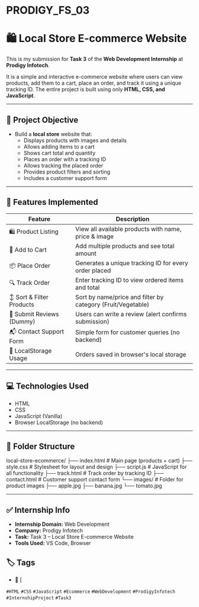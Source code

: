 # PRODIGY_FS_03
# 🛍️ Local Store E-commerce Website

This is my submission for **Task 3** of the **Web Development Internship** at **Prodigy Infotech**.

It is a simple and interactive e-commerce website where users can view products, add them to a cart, place an order, and track it using a unique tracking ID. The entire project is built using only **HTML, CSS, and JavaScript**.

---

## 📌 Project Objective

- Build a **local store** website that:
  - Displays products with images and details
  - Allows adding items to a cart
  - Shows cart total and quantity
  - Places an order with a tracking ID
  - Allows tracking the placed order
  - Provides product filters and sorting
  - Includes a customer support form

---

## 🔧 Features Implemented

| Feature                        | Description                                             |
|-------------------------------|---------------------------------------------------------|
| 🛍️ Product Listing            | View all available products with name, price & image    |
| 🛒 Add to Cart                | Add multiple products and see total amount              |
| 📦 Place Order               | Generates a unique tracking ID for every order placed   |
| 🔍 Track Order                | Enter tracking ID to view ordered items and total       |
| ↕️ Sort & Filter Products     | Sort by name/price and filter by category (Fruit/Vegetable) |
| 💬 Submit Reviews (Dummy)     | Users can write a review (alert confirms submission)    |
| 📬 Contact Support Form       | Simple form for customer queries (no backend)           |
| 💾 LocalStorage Usage         | Orders saved in browser's local storage                 |

---

## 💻 Technologies Used

- HTML
- CSS
- JavaScript (Vanilla)
- Browser LocalStorage (no backend)

---

## 📁 Folder Structure


local-store-ecommerce/
├── index.html # Main page (products + cart)
├── style.css # Stylesheet for layout and design
├── script.js # JavaScript for all functionality
├── track.html # Track order by tracking ID
├── contact.html # Customer support contact form
└── images/ # Folder for product images
├── apple.jpg
├── banana.jpg
└── tomato.jpg


---



## ✅ Internship Info

- **Internship Domain:** Web Development  
- **Company:** Prodigy Infotech  
- **Task:** Task 3 – Local Store E-commerce Website  
- **Tools Used:** VS Code, Browser


## 🏷️ Tags
- 💼 [

`#HTML` `#CSS` `#JavaScript` `#Ecommerce` `#WebDevelopment` `#ProdigyInfotech` `#InternshipProject` `#Task3`

